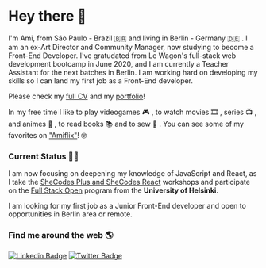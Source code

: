 # Hey there 👋

I'm Ami, from São Paulo - Brazil 🇧🇷 and living in Berlin - Germany 🇩🇪 . I am an ex-Art Director and Community Manager, now studying to become a Front-End Developer. I've gratudated from Le Wagon's full-stack web development bootcamp in June 2020, and I am currently a Teacher Assistant for the next batches in Berlin. I am working hard on developing my skills so I can land my first job as a Front-End developer.

Please check my [full CV](https://ami-onodera.github.io/resume/resume.html) and my [portfolio](https://ami-onodera.github.io/resume/portfolio.html)!

In my free time I like to play videogames 🎮 , to watch movies 🎞️ , series 📺 , and animes 🌸 , to read books 📚 and to sew 👗 . You can see some of my favorites on ["Amiflix"](https://amiflix.vercel.app)! 🤓

### Current Status 👩‍💻
I am now focusing on deepening my knowledge of JavaScript and React, as I take the [SheCodes Plus and SheCodes React](https://www.shecodes.io/certificates/2714975085b0a1541b7aa4db7bebb93d) workshops and participate on the [Full Stack Open](https://github.com/ami-onodera/full-stack-open-2020) program from the **University of Helsinki**.

I am looking for my first job as a Junior Front-End developer and open to opportunities in Berlin area or remote. 

### Find me around the web 🌎

[![Linkedin Badge](https://img.shields.io/badge/-LinkedIn-blue?style=flat-square&logo=Linkedin&logoColor=white&link=https://www.linkedin.com/in/felipefialho)](https://www.linkedin.com/in/amionodera)
[![Twitter Badge](https://img.shields.io/badge/-Twitter-1ca0f1?style=flat-square&labelColor=1ca0f1&logo=twitter&logoColor=white&link=https://twitter.com/ami_sama)](https://twitter.com/ami_sama)
